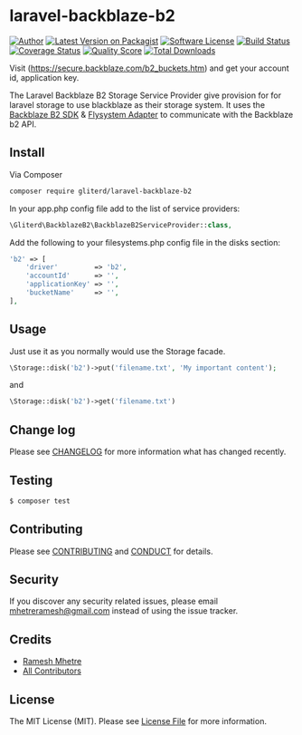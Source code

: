 # laravel-backblaze-b2

[![Author](http://img.shields.io/badge/author-@mhetreramesh-blue.svg?style=flat-square)](https://twitter.com/mhetreramesh)
[![Latest Version on Packagist](https://img.shields.io/packagist/v/gliterd/laravel-backblaze-b2.svg?style=flat-square)](https://packagist.org/packages/gliterd/laravel-backblaze-b2)
[![Software License][ico-license]](LICENSE.md)
[![Build Status](https://img.shields.io/travis/gliterd/laravel-backblaze-b2/master.svg?style=flat-square)](https://travis-ci.org/gliterd/laravel-backblaze-b2)
[![Coverage Status][ico-scrutinizer]][link-scrutinizer]
[![Quality Score][ico-code-quality]][link-code-quality]
[![Total Downloads](https://img.shields.io/packagist/dt/gliterd/laravel-backblaze-b2.svg?style=flat-square)](https://packagist.org/packages/gliterd/laravel-backblaze-b2)

Visit (https://secure.backblaze.com/b2_buckets.htm) and get your account id, application key.

The Laravel Backblaze B2 Storage Service Provider give provision for for laravel storage to use blackblaze as their storage system. It uses the [Backblaze B2 SDK](https://github.com/gliterd/backblaze-b2) & [Flysystem Adapter](https://github.com/gliterd/flysystem-backblaze) to communicate with the Backblaze b2 API.

## Install

Via Composer

``` bash
composer require gliterd/laravel-backblaze-b2
```
In your app.php config file add to the list of service providers:

``` php
\Gliterd\BackblazeB2\BackblazeB2ServiceProvider::class,
```
Add the following to your filesystems.php config file in the disks section:

``` php
'b2' => [
    'driver'         => 'b2',
    'accountId'      => '',
    'applicationKey' => '',
    'bucketName'     => '',
],
```

## Usage

Just use it as you normally would use the Storage facade.

``` php
\Storage::disk('b2')->put('filename.txt', 'My important content');
```
and
``` php
\Storage::disk('b2')->get('filename.txt')
```

## Change log

Please see [CHANGELOG](CHANGELOG.md) for more information what has changed recently.

## Testing

``` bash
$ composer test
```

## Contributing

Please see [CONTRIBUTING](CONTRIBUTING.md) and [CONDUCT](CONDUCT.md) for details.

## Security

If you discover any security related issues, please email mhetreramesh@gmail.com instead of using the issue tracker.

## Credits

- [Ramesh Mhetre][link-author]
- [All Contributors][link-contributors]

## License

The MIT License (MIT). Please see [License File](LICENSE.md) for more information.

[ico-version]: https://img.shields.io/packagist/v/gliterd/laravel-backblaze-b2.svg?style=flat-square
[ico-license]: https://img.shields.io/badge/license-MIT-brightgreen.svg?style=flat-square
[ico-travis]: https://img.shields.io/travis/gliterd/laravel-backblaze-b2/master.svg?style=flat-square
[ico-scrutinizer]: https://img.shields.io/scrutinizer/coverage/g/gliterd/laravel-backblaze-b2.svg?style=flat-square
[ico-code-quality]: https://img.shields.io/scrutinizer/g/gliterd/laravel-backblaze-b2.svg?style=flat-square
[ico-downloads]: https://img.shields.io/packagist/dt/gliterd/laravel-backblaze-b2.svg?style=flat-square

[link-packagist]: https://packagist.org/packages/gliterd/laravel-backblaze-b2
[link-travis]: https://travis-ci.org/gliterd/laravel-backblaze-b2
[link-scrutinizer]: https://scrutinizer-ci.com/g/gliterd/laravel-backblaze-b2/code-structure
[link-code-quality]: https://scrutinizer-ci.com/g/gliterd/laravel-backblaze-b2
[link-downloads]: https://packagist.org/packages/gliterd/laravel-backblaze-b2
[link-author]: https://github.com/mhetreramesh
[link-contributors]: ../../contributors
